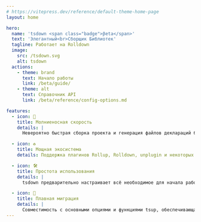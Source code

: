 ```yaml
---
# https://vitepress.dev/reference/default-theme-home-page
layout: home

hero:
  name: 'tsdown <span class="badge">βeta</span>'
  text: 'Элегантный<br>Сборщик Библиотек'
  tagline: Работает на Rolldown
  image:
    src: /tsdown.svg
    alt: tsdown
  actions:
    - theme: brand
      text: Начало работы
      link: /beta/guide/
    - theme: alt
      text: Справочник API
      link: /beta/reference/config-options.md

features:
  - icon: 🚀
    title: Молниеносная скорость
    details: |
      Невероятно быстрая сборка проекта и генерация файлов деклараций благодаря Oxc и Rolldown!

  - icon: ♻️
    title: Мощная экосистема
    details: Поддержка плагинов Rollup, Rolldown, unplugin и некоторых плагинов Vite.

  - icon: ️🛠️
    title: Простота использования
    details: |
      tsdown предварительно настраивает всё необходимое для начала работы, позволяя вам сосредоточиться на написании кода.

  - icon: 🔄
    title: Плавная миграция
    details: |
      Совместимость с основными опциями и функциями tsup, обеспечивающая безболезненный переход.
---
```

